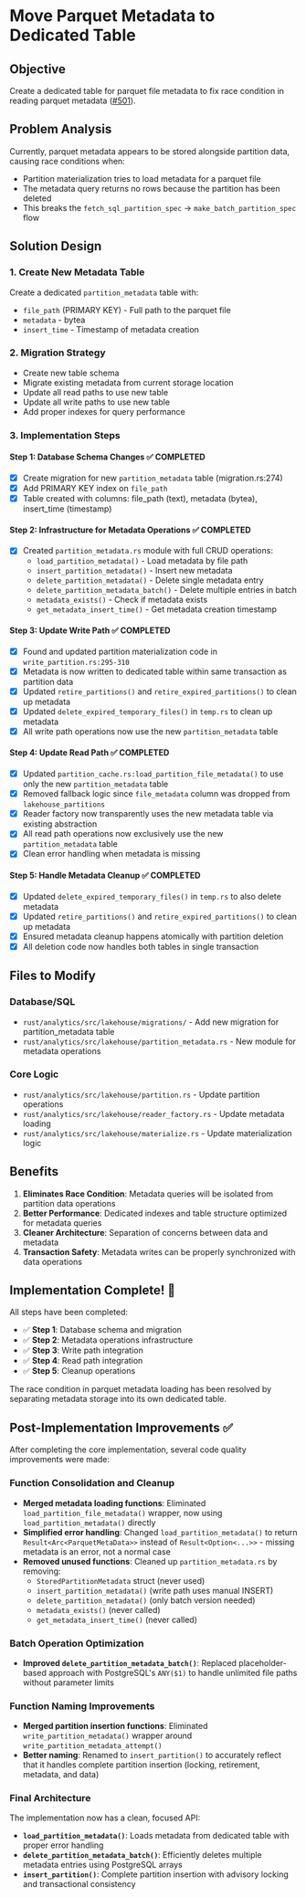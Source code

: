 # Move Parquet Metadata to Dedicated Table

## Objective
Create a dedicated table for parquet file metadata to fix race condition in reading parquet metadata ([#501](https://github.com/madesroches/micromegas/issues/501)).

## Problem Analysis
Currently, parquet metadata appears to be stored alongside partition data, causing race conditions when:
- Partition materialization tries to load metadata for a parquet file
- The metadata query returns no rows because the partition has been deleted
- This breaks the `fetch_sql_partition_spec` → `make_batch_partition_spec` flow

## Solution Design

### 1. Create New Metadata Table
Create a dedicated `partition_metadata` table with:
- `file_path` (PRIMARY KEY) - Full path to the parquet file
- `metadata` - bytea
- `insert_time` - Timestamp of metadata creation

### 2. Migration Strategy
- Create new table schema
- Migrate existing metadata from current storage location
- Update all read paths to use new table
- Update all write paths to use new table
- Add proper indexes for query performance

### 3. Implementation Steps

#### Step 1: Database Schema Changes ✅ COMPLETED
- [x] Create migration for new `partition_metadata` table (migration.rs:274)
- [x] Add PRIMARY KEY index on `file_path`
- [x] Table created with columns: file_path (text), metadata (bytea), insert_time (timestamp)

#### Step 2: Infrastructure for Metadata Operations ✅ COMPLETED
- [x] Created `partition_metadata.rs` module with full CRUD operations:
  - `load_partition_metadata()` - Load metadata by file path
  - `insert_partition_metadata()` - Insert new metadata
  - `delete_partition_metadata()` - Delete single metadata entry
  - `delete_partition_metadata_batch()` - Delete multiple entries in batch
  - `metadata_exists()` - Check if metadata exists
  - `get_metadata_insert_time()` - Get metadata creation timestamp

#### Step 3: Update Write Path ✅ COMPLETED
- [x] Found and updated partition materialization code in `write_partition.rs:295-310`
- [x] Metadata is now written to dedicated table within same transaction as partition data
- [x] Updated `retire_partitions()` and `retire_expired_partitions()` to clean up metadata
- [x] Updated `delete_expired_temporary_files()` in `temp.rs` to clean up metadata
- [x] All write path operations now use the new `partition_metadata` table

#### Step 4: Update Read Path ✅ COMPLETED
- [x] Updated `partition_cache.rs:load_partition_file_metadata()` to use only the new `partition_metadata` table
- [x] Removed fallback logic since `file_metadata` column was dropped from `lakehouse_partitions` 
- [x] Reader factory now transparently uses the new metadata table via existing abstraction
- [x] All read path operations now exclusively use the new `partition_metadata` table
- [x] Clean error handling when metadata is missing

#### Step 5: Handle Metadata Cleanup ✅ COMPLETED  
- [x] Updated `delete_expired_temporary_files()` in `temp.rs` to also delete metadata
- [x] Updated `retire_partitions()` and `retire_expired_partitions()` to clean up metadata
- [x] Ensured metadata cleanup happens atomically with partition deletion
- [x] All deletion code now handles both tables in single transaction

## Files to Modify

### Database/SQL
- `rust/analytics/src/lakehouse/migrations/` - Add new migration for partition_metadata table
- `rust/analytics/src/lakehouse/partition_metadata.rs` - New module for metadata operations

### Core Logic
- `rust/analytics/src/lakehouse/partition.rs` - Update partition operations
- `rust/analytics/src/lakehouse/reader_factory.rs` - Update metadata loading
- `rust/analytics/src/lakehouse/materialize.rs` - Update materialization logic

## Benefits
1. **Eliminates Race Condition**: Metadata queries will be isolated from partition data operations
2. **Better Performance**: Dedicated indexes and table structure optimized for metadata queries
3. **Cleaner Architecture**: Separation of concerns between data and metadata
4. **Transaction Safety**: Metadata writes can be properly synchronized with data operations

## Implementation Complete! 🎉

All steps have been completed:
- ✅ **Step 1**: Database schema and migration 
- ✅ **Step 2**: Metadata operations infrastructure
- ✅ **Step 3**: Write path integration
- ✅ **Step 4**: Read path integration  
- ✅ **Step 5**: Cleanup operations

The race condition in parquet metadata loading has been resolved by separating metadata storage into its own dedicated table.

## Post-Implementation Improvements ✅

After completing the core implementation, several code quality improvements were made:

### Function Consolidation and Cleanup
- **Merged metadata loading functions**: Eliminated `load_partition_file_metadata()` wrapper, now using `load_partition_metadata()` directly
- **Simplified error handling**: Changed `load_partition_metadata()` to return `Result<Arc<ParquetMetaData>>` instead of `Result<Option<...>>` - missing metadata is an error, not a normal case
- **Removed unused functions**: Cleaned up `partition_metadata.rs` by removing:
  - `StoredPartitionMetadata` struct (never used)
  - `insert_partition_metadata()` (write path uses manual INSERT)
  - `delete_partition_metadata()` (only batch version needed)
  - `metadata_exists()` (never called)
  - `get_metadata_insert_time()` (never called)

### Batch Operation Optimization  
- **Improved `delete_partition_metadata_batch()`**: Replaced placeholder-based approach with PostgreSQL's `ANY($1)` to handle unlimited file paths without parameter limits

### Function Naming Improvements
- **Merged partition insertion functions**: Eliminated `write_partition_metadata()` wrapper around `write_partition_metadata_attempt()`
- **Better naming**: Renamed to `insert_partition()` to accurately reflect that it handles complete partition insertion (locking, retirement, metadata, and data)

### Final Architecture
The implementation now has a clean, focused API:
- **`load_partition_metadata()`**: Loads metadata from dedicated table with proper error handling
- **`delete_partition_metadata_batch()`**: Efficiently deletes multiple metadata entries using PostgreSQL arrays
- **`insert_partition()`**: Complete partition insertion with advisory locking and transactional consistency

